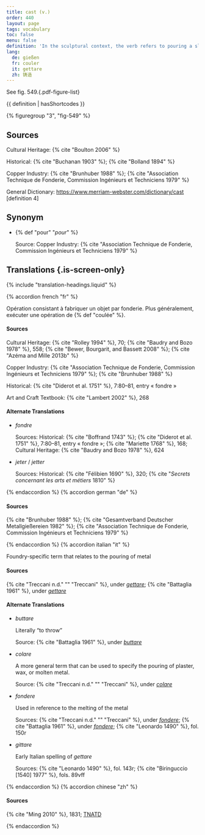 ```yaml
---
title: cast (v.)
order: 440
layout: page
tags: vocabulary
toc: false
menu: false
definition: 'In the sculptural context, the verb refers to pouring a slurry or liquefied material (e.g., plaster, wax, metal) into a hollow matrix or {% def "mold" %} that will determine the shape of the material in order to produce a {% def "cast (n.)" %}.'
lang:
  de: gießen
  fr: couler
  it: gettare
  zh: 铸造
---
```


See fig. 549.{.pdf-figure-list}

{{ definition | hasShortcodes }}

{% figuregroup "3", "fig-549" %}

## Sources

Cultural Heritage: {% cite "Boulton 2006" %}

Historical: {% cite "Buchanan 1903" %}; {% cite "Bolland 1894" %}

Copper Industry: {% cite "Brunhuber 1988" %}; {% cite "Association Technique de Fonderie, Commission Ingénieurs et Techniciens 1979" %}

General Dictionary: <https://www.merriam-webster.com/dictionary/cast> [definition 4]

## Synonym

- {% def "pour" "*pour*" %}

    Source: Copper Industry: {% cite "Association Technique de Fonderie, Commission Ingénieurs et Techniciens 1979" %}

## Translations {.is-screen-only}

<div class="accordion">
{% include "translation-headings.liquid" %}

{% accordion french "fr" %}

Opération consistant à fabriquer un objet par fonderie. Plus généralement, exécuter une opération de {% def "coulée" %}.

#### Sources

Cultural Heritage: {% cite "Rolley 1994" %}, 70; {% cite "Baudry and Bozo 1978" %}, 558; {% cite "Bewer, Bourgarit, and Bassett 2008" %}; {% cite "Azéma and Mille 2013b" %}

Copper Industry: {% cite "Association Technique de Fonderie, Commission Ingénieurs et Techniciens 1979" %}; {% cite "Brunhuber 1988" %}

Historical: {% cite "Diderot et al. 1751" %}, 7:80–81, entry « fondre »

Art and Craft Textbook: {% cite "Lambert 2002" %}, 268

#### Alternate Translations

- *fondre*

    Sources: Historical: {% cite "Boffrand 1743" %}; {% cite "Diderot et al. 1751" %}, 7:80–81, entry « fondre »; {% cite "Mariette 1768" %}, 168; Cultural Heritage: {% cite "Baudry and Bozo 1978" %}, 624

- *jeter* / *jetter*

    Sources: Historical: {% cite "Félibien 1690" %}, 320; {% cite "*Secrets concernant les arts et métiers* 1810" %}

{% endaccordion %}
{% accordion german "de" %}

#### Sources

{% cite "Brunhuber 1988" %}; {% cite "Gesamtverband Deutscher Metallgießereien 1982" %}; {% cite "Association Technique de Fonderie, Commission Ingénieurs et Techniciens 1979" %}

{% endaccordion %}
{% accordion italian "it" %}

Foundry-specific term that relates to the pouring of metal

#### Sources

{% cite "Treccani n.d." "" "Treccani" %}, under [*gettare*](http://www.treccani.it/vocabolario/gettare/); {% cite "Battaglia 1961" %}, under [*gettare*](http://www.gdli.it/pdf_viewer/Scripts/pdf.js/web/viewer.asp?file=/PDF/GDLI06/GDLI_06_ocr_726.pdf&parola=gettare)

#### Alternate Translations

- *buttare*

    Literally “to throw”

    Source: {% cite "Battaglia 1961" %}, under [*buttare*](http://www.gdli.it/JPG/GDLI02/00000472.jpg)

- *colare*

    A more general term that can be used to specify the pouring of plaster, wax, or molten metal.

    Source: {% cite "Treccani n.d." "" "Treccani" %}, under [*colare*](https://www.treccani.it/vocabolario/colare1/)

- *fondere*

    Used in reference to the melting of the metal

    Sources: {% cite "Treccani n.d." "" "Treccani" %}, under [*fondere*](http://www.treccani.it/vocabolario/fondere/); {% cite "Battaglia 1961" %}, under [*fondere*](http://www.gdli.it/pdf_viewer/Scripts/pdf.js/web/viewer.asp?file=/PDF/GDLI06/GDLI_06_ocr_137.pdf&parola=fondere); {% cite "Leonardo 1490" %}, fol. 150r

- *gittare*

    Early Italian spelling of *gettare*

    Sources: {% cite "Leonardo 1490" %}, fol. 143r; {% cite "Biringuccio [1540] 1977" %}, fols. 89vff

{% endaccordion %}
{% accordion chinese "zh" %}

#### Sources

{% cite "Ming 2010" %}, 1831; [TNATD](https://terms.naer.edu.tw/detail/11563468/?index=2)

{% endaccordion %}

</div>
